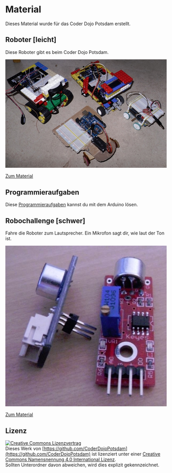 Material
========

Dieses Material wurde für das Coder Dojo Potsdam erstellt.

Roboter [leicht]
-------

Diese Roboter gibt es beim Coder Dojo Potsdam.

[![Zu den Robotern](roboter/bilder/roboter.jpg)](roboter#roboter)

[Zum Material](roboter)

Programmieraufgaben
-------------------

Diese [Programmieraufgaben](programmieraufgaben/arduino) kannst du mit dem Arduino lösen.

Robochallenge [schwer]
-------------

Fahre die Roboter zum Lautsprecher. Ein Mikrofon sagt dir, wie laut der Ton ist.

[![](tonerkennung/bilder/mikrofone.jpg)](tonerkennung)

[Zum Material](tonerkennung)


Lizenz
------

[![Creative Commons Lizenzvertrag](https://i.creativecommons.org/l/by/4.0/88x31.png)](http://creativecommons.org/licenses/by/4.0/)  
Dieses Werk von [https://github.com/CoderDojoPotsdam](https://github.com/CoderDojoPotsdam) ist lizenziert unter einer [Creative Commons Namensnennung 4.0 International Lizenz](http://creativecommons.org/licenses/by/4.0/).  
Sollten Unterordner davon abweichen, wird dies explizit gekennzeichnet.


